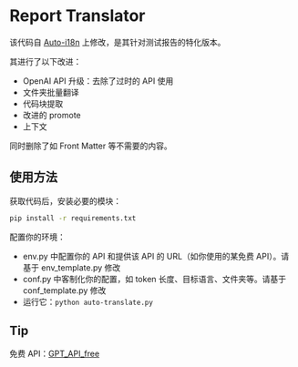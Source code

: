 # Report Translator

该代码自 [Auto-i18n](https://github.com/linyuxuanlin/Auto-i18n) 上修改，是其针对测试报告的特化版本。

其进行了以下改进：
- OpenAI API 升级：去除了过时的 API 使用
- 文件夹批量翻译
- 代码块提取
- 改进的 promote
- 上下文

同时删除了如 Front Matter 等不需要的内容。

## 使用方法

获取代码后，安装必要的模块：
```bash
pip install -r requirements.txt
```

配置你的环境：
- env.py 中配置你的 API 和提供该 API 的 URL（如你使用的某免费 API）。请基于 env_template.py 修改
- conf.py 中客制化你的配置，如 token 长度、目标语言、文件夹等。请基于 conf_template.py 修改
- 运行它：`python auto-translate.py`

## Tip

免费 API：[GPT_API_free](https://github.com/chatanywhere/GPT_API_free)